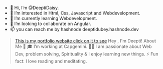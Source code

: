 - 👋 Hi, I’m @DeeptiDaisy.
- 👀 I’m interested in Html, Css, Javascript and Webdevelopment.
- 🌱 I’m currently learning Webdevelopment.
- 💞️ I’m looking to collaborate on Angular.
- 📫 you can  reach me by hashnode deeptidubey.hashnode.dev
>  [This is my portfolio website click on it to see](https://deeptiportfolio-websites.netlify.app/)
Hey , I'm Deepti!
About Me 🚀
🎓 I’m working at Capgemini.
👨‍💻 I am passionate about Web Dev, problem solving, Spirituality & I enjoy learning new things.
⚡ Fun fact: I love reading and meditating.


<!---
DeeptiDaisy/DeeptiDaisy is a ✨ special ✨ repository because its `README.md` (this file) appears on your GitHub profile.
You can click the Preview link to take a look at your changes.
--->
